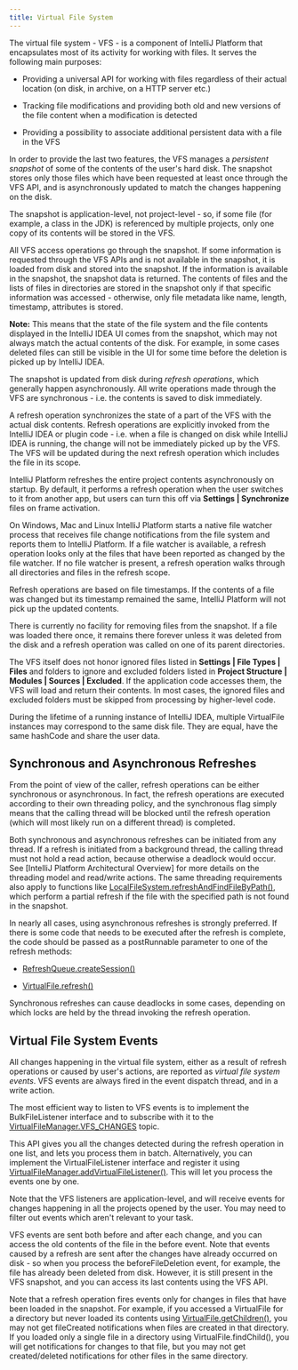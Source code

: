 ```yaml
---
title: Virtual File System
---
```



The virtual file system - VFS - is a component of IntelliJ Platform that encapsulates most of its activity for working with files. 
It serves the following main purposes:

*  Providing a universal API for working with files regardless of their actual location (on disk, in archive, on a HTTP server etc.)

*  Tracking file modifications and providing both old and new versions of the file content when a modification is detected

*  Providing a possibility to associate additional persistent data with a file in the VFS


In order to provide the last two features, the VFS manages a _persistent snapshot_ of some of the contents of the user's hard disk. 
The snapshot stores only those files which have been requested at least once through the VFS API, and is asynchronously updated to match the changes happening on the disk.

The snapshot is application-level, not project-level - so, if some file (for example, a class in the JDK) is referenced by multiple projects, only one copy of its contents will be stored in the VFS.

All VFS access operations go through the snapshot. 
If some information is requested through the VFS APIs and is not available in the snapshot, it is loaded from disk and stored into the snapshot. 
If the information is available in the snapshot, the snapshot data is returned. 
The contents of files and the lists of files in directories are stored in the snapshot only if that specific information was accessed - otherwise, only file metadata like name, length, timestamp, attributes is stored.


**Note:** 
This means that the state of the file system and the file contents displayed in the IntelliJ IDEA UI comes from the snapshot, which may not always match the actual contents of the disk. 
For example, in some cases deleted files can still be visible in the UI for some time before the deletion is picked up by IntelliJ IDEA.


The snapshot is updated from disk during _refresh operations_, which generally happen asynchronously. 
All write operations made through the VFS are synchronous - i.e. the contents is saved to disk immediately.

A refresh operation synchronizes the state of a part of the VFS with the actual disk contents. 
Refresh operations are explicitly invoked from the IntelliJ IDEA or plugin code - i.e. when a file is changed on disk while IntelliJ IDEA is running, the change will not be immediately picked up by the VFS. 
The VFS will be updated during the next refresh operation which includes the file in its scope.

IntelliJ Platform refreshes the entire project contents asynchronously on startup. 
By default, it performs a refresh operation when the user switches to it from another app, but users can turn this off via **Settings \| Synchronize** files on frame activation.

On Windows, Mac and Linux IntelliJ Platform starts a native file watcher process that receives file change notifications from the file system and reports them to IntelliJ Platform. 
If a file watcher is available, a refresh operation looks only at the files that have been reported as changed by the file watcher. 
If no file watcher is present, a refresh operation walks through all directories and files in the refresh scope.

Refresh operations are based on file timestamps. 
If the contents of a file was changed but its timestamp remained the same, IntelliJ Platform will not pick up the updated contents.

There is currently no facility for removing files from the snapshot. 
If a file was loaded there once, it remains there forever unless it was deleted from the disk and a refresh operation was called on one of its parent directories.

The VFS itself does not honor ignored files listed in **Settings \| File Types \| Files** and folders to ignore and excluded folders listed in **Project Structure \| Modules \| Sources \| Excluded**. 
If the application code accesses them, the VFS will load and return their contents. 
In most cases, the ignored files and excluded folders must be skipped from processing by higher-level code.

During the lifetime of a running instance of IntelliJ IDEA, multiple VirtualFile instances may correspond to the same disk file. 
They are equal, have the same hashCode and share the user data.

## Synchronous and Asynchronous Refreshes

From the point of view of the caller, refresh operations can be either synchronous or asynchronous. 
In fact, the refresh operations are executed according to their own threading policy, and the synchronous flag simply means that the calling thread will be blocked until the refresh operation (which will most likely run on a different thread) is completed.

Both synchronous and asynchronous refreshes can be initiated from any thread. 
If a refresh is initiated from a background thread, the calling thread must not hold a read action, because otherwise a deadlock would occur. 
See [IntelliJ Platform Architectural Overview] for more details on the threading model and read/write actions. 
The same threading requirements also apply to functions like 
[LocalFileSystem.refreshAndFindFileByPath()](https://github.com/JetBrains/intellij-community/blob/master/platform/platform-api/src/com/intellij/openapi/vfs/LocalFileSystem.java), 
which perform a partial refresh if the file with the specified path is not found in the snapshot.

In nearly all cases, using asynchronous refreshes is strongly preferred. 
If there is some code that needs to be executed after the refresh is complete, the code should be passed as a postRunnable parameter to one of the refresh methods:
 
*  [RefreshQueue.createSession()](https://github.com/JetBrains/intellij-community/blob/master/platform/platform-api/src/com/intellij/openapi/vfs/newvfs/RefreshQueue.java#L36)

*  [VirtualFile.refresh()](https://github.com/JetBrains/intellij-community/blob/master/platform/core-api/src/com/intellij/openapi/vfs/VirtualFile.java#L681)
 
Synchronous refreshes can cause deadlocks in some cases, depending on which locks are held by the thread invoking the refresh operation.

## Virtual File System Events

All changes happening in the virtual file system, either as a result of refresh operations or caused by user's actions, are reported as _virtual file system events_. 
VFS events are always fired in the event dispatch thread, and in a write action.

The most efficient way to listen to VFS events is to implement the BulkFileListener interface and to subscribe with it to the 
[VirtualFileManager.VFS_CHANGES](https://github.com/JetBrains/intellij-community/blob/master/platform/core-api/src/com/intellij/openapi/vfs/VirtualFileManager.java#L34) 
topic. 

This API gives you all the changes detected during the refresh operation in one list, and lets you process them in batch. 
Alternatively, you can implement the VirtualFileListener interface and register it using 
[VirtualFileManager.addVirtualFileListener()](https://github.com/JetBrains/intellij-community/blob/master/platform/core-api/src/com/intellij/openapi/vfs/VirtualFileManager.java#L113). 
This will let you process the events one by one.

Note that the VFS listeners are application-level, and will receive events for changes happening in all the projects opened by the user. 
You may need to filter out events which aren't relevant to your task.

VFS events are sent both before and after each change, and you can access the old contents of the file in the before event. 
Note that events caused by a refresh are sent after the changes have already occurred on disk - so when you process the beforeFileDeletion event, for example, the file has already been deleted from disk. 
However, it is still present in the VFS snapshot, and you can access its last contents using the VFS API.

Note that a refresh operation fires events only for changes in files that have been loaded in the snapshot. 
For example, if you accessed a VirtualFile for a directory but never loaded its contents using 
[VirtualFile.getChildren()](https://github.com/JetBrains/intellij-community/blob/master/platform/core-api/src/com/intellij/openapi/vfs/VirtualFile.java#L315), 
you may not get fileCreated notifications when files are created in that directory. 
If you loaded only a single file in a directory using VirtualFile.findChild(), you will get notifications for changes to that file, but you may not get created/deleted notifications for other files in the same directory.

